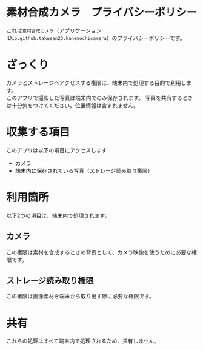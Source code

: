 # 素材合成カメラ　プライバシーポリシー
これは`素材合成カメラ`（アプリケーションID`io.github.takusan23.kanemochicamera`）のプライバシーポリシーです。

# ざっくり
カメラとストレージへアクセスする権限は、端末内で処理する目的で利用します。  
このアプリで撮影した写真は端末内でのみ保存されます。
写真を共有するときは十分気をつけてください。位置情報は含まれません。

# 収集する項目
このアプリは以下の項目にアクセスします

- カメラ
- 端末内に保存されている写真（ストレージ読み取り権限）

# 利用箇所
以下2つの項目は、端末内で処理されます。

## カメラ
この権限は素材を合成するときの背景として、カメラ映像を使うために必要な権限です。

## ストレージ読み取り権限
この権限は画像素材を端末から取り出す際に必要な権限です。

# 共有
これらの処理はすべて端末内で処理されるため、共有しません。